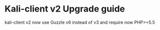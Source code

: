 # Kali-client v2 Upgrade guide

kali-client v2 now use Guzzle v6 instead of v3 and require now PHP>=5.5
